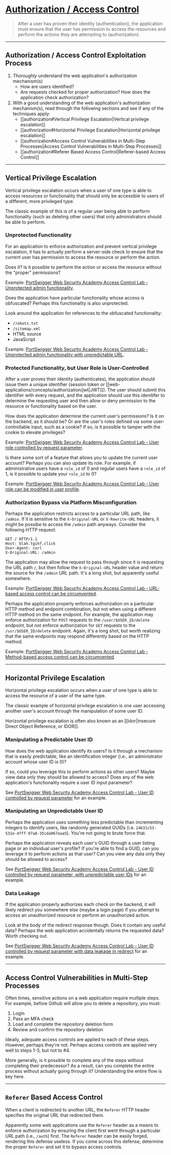 # [Authorization / Access Control](https://portswigger.net/web-security/access-control)

> After a user has proven their identity (authentication), the application must ensure that the user has permission to access the resources and perform the actions they are attempting to (authorization).

---

## Authorization / Access Control Exploitation Process

1. *Thoroughly* understand the web application's authorization mechanism(s)
	- How are users identified?
	- Are requests checked for proper authorization? How does the application check authorization?
2. With a good understanding of the web application's authorization mechanism(s), read through the following sections and see if any of the techniques apply:
	- [[authorization#Vertical Privilege Escalation|Vertical privilege escalation]]
	- [[authorization#Horizontal Privilege Escalation|Horizontal privilege escalation]]
	- [[authorization#Access Control Vulnerabilities in Multi-Step Processes|Access Control Vulnerabilities in Multi-Step Processes]]
	- [[authorization#Referer Based Access Control|Referer-based Access Control]]

---

## Vertical Privilege Escalation

Vertical privilege escalation occurs when a user of one type is able to access resources or functionality that should only be accessible to users of a different, more privileged type.

The classic example of this is of a regular user being able to perform functionality (such as deleting other users) that only administrators should be able to perform.

### Unprotected Functionality

For an application to enforce authorization and prevent vertical privilege escalation, it has to actually perform a server-side check to ensure that the current user has permission to access the resource or perform the action.

Does it? Is it possible to perform the action or access the resource without the "proper" permissions?

Example: [PortSwigger Web Security Academy Access Control Lab - Unprotected admin functionality]().

Does the application have particular functionality whose access is obfuscated? Perhaps this functionality is also unprotected.

Look around the application for references to the obfuscated functionality:
- `/robots.txt`
- `/sitemap.xml`
- HTML source
- JavaScript

Example: [PortSwigger Web Security Academy Access Control Lab - Unprotected admin functionality with unpredictable URL]().

### Protected Functionality, but User Role is User-Controlled

After a user proves their identity (authenticates), the application should issue them a unique identifier (session token or [[web-applications/concepts/authorization/jwt|JWT]]). The user should submit this identifier with every request, and the application should use this idenitifer to determine the requesting user and then allow or deny permission to the resource or functionality based on the user.

How does the application determine the current user's permissions? Is it on the backend, as it should be? Or are the user's roles defined via some user-controllable input, such as a cookie? If so, is it possible to tamper with the cookie to elevate privileges?

Example: [PortSwigger Web Security Academy Access Control Lab - User role controlled by request parameter]().

Is there some sort of a feature that allows you to update the current user account? Perhaps you can also update its role. For example, if administrative users have a `role_id` of 0 and regular users have a `role_id` of 1, is it possible to update your `role_id` to 0?

Example: [PortSwigger Web Security Academy Access Control Lab - User role can be modified in user profile]().

### Authorization Bypass via Platform Misconfiguration

Perhaps the application restricts access to a particular URL path, like `/admin`. If it is sensitive to the `X-Original-URL` or `X-Rewrite-URL` headers, it might be possibe to access the `/admin` path anyways. Consider the following HTTP request:

```http
GET / HTTP/1.1
Host: blah.tgihf.click
User-Agent: curl
X-Original-URL: /admin
```

The application may allow the request to pass through since it is requesting the URL path `/`, but then follow the `X-Original-URL` header value and return the source for the `/admin` URL path. It's a long shot, but apparently useful somewhere.

Example: [PortSwigger Web Security Academy Access Control Lab - URL-based access control can be circumvented]().

Perhaps the application properly enforces authorization on a particular HTTP method and endpoint combination, but not when using a different HTTP method on the same endpoint. For example, the application may enforce authorization for `POST` requests to the `/user/$USER_ID/delete` endpoint, but not enforce authorization for `GET` requests to the `/usr/$USER_ID/delete` endpoint. Again, it's a long shot, but worth realizing that the same endpoints may respond differently based on the HTTP method.

Example: [PortSwigger Web Security Academy Access Control Lab - Method-based access control can be circumvented]().

---

## Horizontal Privilege Escalation

Horizontal privilege escalation occurs when a user of one type is able to access the resource of a user of the same type.

The classic example of horizontal privilege escalation is one user accessing another user's account through the manipulation of some user ID.

Horizontal privilege escalation is often also known as an [[idor|Insecure Direct Object Reference, or IDOR]].

### Manipulating a Predictable User ID

How does the web application identify its users? Is it through a mechanism that is easily predictable, like an identification integer (i.e., an administrator account whose user ID is 0)?

If so, could you leverage this to perform actions as other users? Maybe view data only they should be allowed to access? Does any of the web application's functionality require a user ID input parameter?

See [PortSwigger Web Security Academy Access Control Lab - User ID controlled by request parameter]() for an example.

### Manipulating an Unpredictable User ID

Perhaps the application uses something less predictable than incrementing integers to identify users, like randomly generated GUIDs (i.e. `24b31c53-531e-4fff-97a8-35cda067eaa5`). You're not going to brute force that.

Perhaps the application reveals each user's GUID through a user listing page or an individual user's profile? If you're able to find a GUID, can you leverage it to perform actions as that user? Can you view any data only they should be allowed to access?

See [PortSwigger Web Security Academy Access Control Lab - User ID controlled by request parameter, with unpredictable user IDs]() for an example.

### Data Leakage

If the application properly authorizes each check on the backend, it will likely redirect you somewhere else (maybe a login page) if you attempt to access an unauthorized resource or perform an unauthorized action.

Look at the body of the redirect response though. Does it contain any useful data? Perhaps the web application accidentally returns the requested data? Worth checking out.

See [PortSwigger Web Security Academy Access Control Lab - User ID controlled by request parameter with data leakage in redirect]() for an example.

---

## Access Control Vulnerabilities in Multi-Step Processes

Often times, sensitive actions on a web application require multiple steps. For example, before Github will allow you to delete a repository, you must:

1. Login
2. Pass an MFA check
3. Load and complete the repository deletion form
4. Review and confirm the repository deletion

Ideally, adequate access controls are applied to each of these steps. However, perhaps they're not. Perhaps access controls are applied very well to steps 1-3, but not to #4.

More generally, is it possible to complete any of the steps without completing their predecessor? As a result, can you complete the entire process without actually going through it? Understanding the entire flow is key here.

---

## `Referer` Based Access Control

When a client is redirected to another URL, the `Referer` HTTP header specifies the original URL that redirected them.

Apparently some web applications use the `Referer` header as a means to enforce authorization by ensuring the client first went through a particular URL path (i.e., `/auth`) first. The `Referer` header can be easily forged, rendering this defense useless. If you come across this defense, determine the proper `Referer` and set it to bypass access controls.
